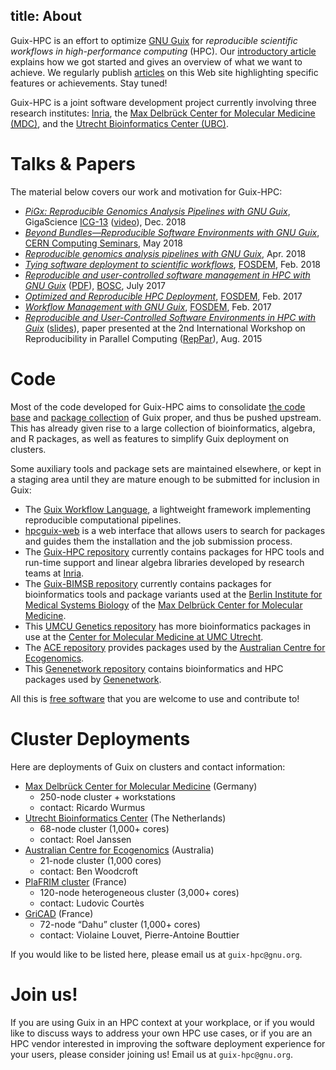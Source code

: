 title: About
---

Guix-HPC is an effort to optimize [GNU Guix](https://gnu.org/s/guix) for
_reproducible scientific workflows in high-performance computing_ (HPC).
Our [introductory article](/blog/2017/09/guix-hpc-debut) explains how we got
started and gives an overview of what we want to achieve.  We
regularly publish [articles](/blog) on this Web site highlighting specific
features or achievements.  Stay tuned!

Guix-HPC is a joint software development project currently involving
three research institutes: [Inria](https://www.inria.fr/en/centre/bordeaux/news/towards-reproducible-software-environments-in-hpc-with-guix),
the
[Max Delbrück Center for Molecular Medicine (MDC)](https://www.mdc-berlin.de/47864296/en/news/2017/20170905-wissenschaftliches-rechnen-erfolgreich-reproduzieren),
and the [Utrecht Bioinformatics Center (UBC)](https://ubc.uu.nl/reproducible-software-environments-in-hpc-with-guix/).

# Talks & Papers

The material below covers our work and motivation for Guix-HPC:

  - [_PiGx: Reproducible Genomics Analysis Pipelines with
    GNU Guix_](https://doi.org/10.1093/gigascience/giy123), GigaScience
    [ICG-13](http://www.icg-13.org/)
    ([video](https://hpc.guix.info/blog/2019/01/pigx-paper-awarded-at-the-international-conference-on-genomics-icg-13/)),
    Dec. 2018
  - [_Beyond Bundles—Reproducible Software Environments with
    GNU Guix_](https://cds.cern.ch/record/2316926), [CERN Computing
    Seminars](http://cseminar.web.cern.ch/cseminar/), May 2018
  - [_Reproducible genomics analysis pipelines with
    GNU Guix_](https://www.biorxiv.org/content/early/2018/04/11/298653),
    Apr. 2018
  - [_Tying software deployment to scientific
    workflows_](https://fosdem.org/2018/schedule/event/guix_workflows/),
    [FOSDEM](https://fosdem.org/2018/), Feb. 2018
  - [_Reproducible and user-controlled software management in HPC with GNU Guix_](https://www.youtube.com/watch?v=cH6wCL6GeOQ&list=PLir-OOQiOhXZX_2zmUJz0fx8RLALi3tkK&index=26) ([PDF](https://www.gnu.org/software/guix/guix-bosc-20170724.pdf)),
    [BOSC](https://www.open-bio.org/wiki/BOSC_2017_Schedule), July 2017
  - [_Optimized and Reproducible HPC Deployment_](https://archive.fosdem.org/2017/schedule/event/hpc_deployment_guix/),
	[FOSDEM](https://fosdem.org/2017),
	Feb. 2017
  - [_Workflow Management with GNU Guix_](https://archive.fosdem.org/2017/schedule/event/guixworkflowmanagement/),
	[FOSDEM](https://fosdem.org/2017),
	Feb. 2017
  - [_Reproducible and User-Controlled Software Environments in HPC with Guix_](https://hal.inria.fr/hal-01161771/en)
    ([slides](https://www.gnu.org/software/guix/guix-reppar-20150825.pdf)),
	paper presented at the 2nd International Workshop on Reproducibility
	in Parallel Computing ([RepPar](http://www.reppar.org/2015/)),
	Aug. 2015

# Code

Most of the code developed for Guix-HPC aims to consolidate [the code
base](https://git.savannah.gnu.org/cgit/guix.git/)
and [package collection](https://gnu.org/software/guix/packages) of Guix
proper, and thus be pushed upstream.  This has already given rise to a
large collection of bioinformatics, algebra, and R packages, as well as
features to simplify Guix deployment on clusters.

Some auxiliary tools and package sets are maintained elsewhere, or kept
in a staging area until they are mature enough to be submitted for
inclusion in Guix:

  - The [Guix Workflow Language](https://www.guixwl.org/), a lightweight
    framework implementing reproducible computational pipelines.
  - [hpcguix-web](https://github.com/UMCUGenetics/hpcguix-web) is a web
    interface that allows users to search for packages and guides them
    the installation and the job submission process.
  - The [Guix-HPC repository](https://gitlab.inria.fr/guix-hpc/guix-hpc)
    currently contains packages for HPC tools and run-time support
    and linear algebra libraries developed by research teams
    at [Inria](https://www.inria.fr/en/).
  - The [Guix-BIMSB repository](https://github.com/BIMSBbioinfo/guix-bimsb)
    currently contains packages for bioinformatics tools and package
    variants used at the
    [Berlin Institute for Medical Systems Biology](https://www.mdc-berlin.de/bimsb)
    of the
    [Max Delbrück Center for Molecular
    Medicine](https://www.mdc-berlin.de).
  - This [UMCU Genetics
    repository](https://github.com/UMCUGenetics/guix-additions) has more
    bioinformatics packages in use at the [Center for Molecular Medicine
    at UMC
    Utrecht](http://www.umcutrecht.nl/en/Research/Research-centers/Center-for-Molecular-Medicine).
  - The [ACE repository](https://github.com/Ecogenomics/ace-guix)
    provides packages used by the [Australian Centre for
    Ecogenomics](http://ecogenomic.org/).
  - This [Genenetwork
    repository](https://gitlab.com/genenetwork/guix-bioinformatics)
    contains bioinformatics and HPC packages used by
    [Genenetwork](http://genenetwork.org/).

All this is [free software](https://www.gnu.org/philosophy/free-sw.html)
that you are welcome to use and contribute to!

# Cluster Deployments

Here are deployments of Guix on clusters and contact information:

  - [Max Delbrück Center for Molecular Medicine](https://www.mdc-berlin.de) (Germany)
      - 250-node cluster + workstations
      - contact: Ricardo Wurmus
  - [Utrecht Bioinformatics Center](https://ubc.uu.nl) (The Netherlands)
      - 68-node cluster (1,000+ cores)
      - contact: Roel Janssen
  - [Australian Centre for Ecogenomics](http://ecogenomic.org/) (Australia)
      - 21-node cluster (1,000 cores)
      - contact: Ben Woodcroft
  - [PlaFRIM cluster](https://www.plafrim.fr/en/home/) (France)
	  - 120-node heterogeneous cluster (3,000+ cores)
	  - contact: Ludovic Courtès
  - [GriCAD](https://gricad.univ-grenoble-alpes.fr/) (France)
	  - 72-node “Dahu” cluster (1,000+ cores)
	  - contact: Violaine Louvet, Pierre-Antoine Bouttier

If you would like to be listed here, please email us at `guix-hpc@gnu.org`.

# Join us!

If you are using Guix in an HPC context at your workplace, or if you
would like to discuss ways to address your own HPC use cases, or if you are
an HPC vendor interested in improving the software deployment experience
for your users, please consider joining us!  Email us at
`guix-hpc@gnu.org`.

